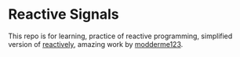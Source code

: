 # Reactive Signals

This repo is for learning, practice of reactive programming, simplified version of [reactively](https://github.com/modderme123/reactively), amazing work by [modderme123](https://github.com/modderme123).
